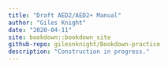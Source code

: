 ```yaml
---
title: "Draft AED2/AED2+ Manual"
author: "Giles Knight"
date: "2020-04-11"
site: bookdown::bookdown_site
github-repo: gilesnknight/Bookdown-practice
description: "Construction in progress."
---
```


<!-- ––>
